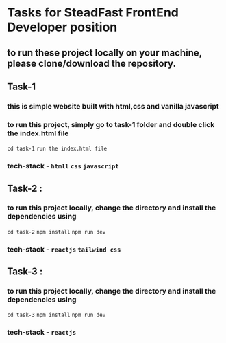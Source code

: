 # Tasks for SteadFast FrontEnd Developer position

## to run these project locally on your machine, please clone/download the repository.

## Task-1

### this is simple website built with html,css and vanilla javascript

### to run this project, simply go to task-1 folder and double click the index.html file

`cd task-1`
`run the index.html file`

### tech-stack - `htmll` `css` `javascript`

## Task-2 :

### to run this project locally, change the directory and install the dependencies using

`cd task-2`
`npm install`
`npm run dev`

### tech-stack - `reactjs` `tailwind css`

## Task-3 :

### to run this project locally, change the directory and install the dependencies using

`cd task-3`
`npm install`
`npm run dev`

### tech-stack - `reactjs`
